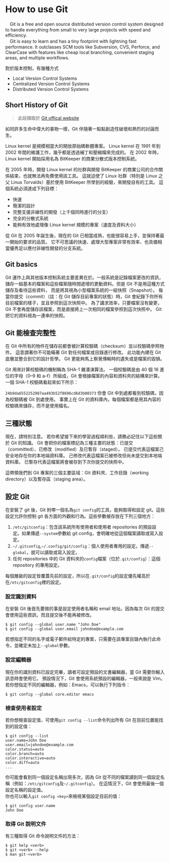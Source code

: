 # How to use Git
　Git is a free and open source distributed version control system designed to handle everything from small to very large projects with speed and efficiency.  
　Git is easy to learn and has a tiny footprint with lightning fast performance. It outclasses SCM tools like Subversion, CVS, Perforce, and ClearCase with features like cheap local branching, convenient staging areas, and multiple workflows.  

  對於版本控制，有幾種方式  

* Local Version Control Systems
* Centralized Version Control Systems
* Distributed Version Control Systems

## Short History of Git
> 此段擷取於 [Git offical website](https://git-scm.com/book/zh-tw/v2/%E9%96%8B%E5%A7%8B-Git-%E7%9A%84%E7%B0%A1%E5%8F%B2)

如同許多生命中偉大的事物一樣，Git 伴隨著一點點創造性破壞和熱烈的討論而生。  

Linux kernel 是規模相當大的開放原始碼軟體專案。 Linux kernel 在 1991 年到 2002 年間的維護工作，幾乎都是透過補丁和壓縮檔來完成的。 在 2002 年時，Linux kernel 開始採用名為 BitKeeper 的商業分散式版本控制系統。

在 2005 年時，開發 Linux kernel 的社群與開發 BitKeeper 的商業公司的合作關係結束，也就無法再免費使用該工具。 這就迫使了 Linux 社群（特別是 Linux 之父 Linus Torvalds）基於使用 BitKeeper 所學到的經驗，來開發自有的工具。 這個系統必須達成下列目標：

* 快速
* 簡潔的設計
* 完整支援非線性的開發（上千個同時進行的分支）
* 完全的分散式系統
* 能夠有效地處理像 Linux kernel 規模的專案（速度及資料大小）

從 Git 在 2005 年誕生後，現在的 Git 已相當成熟，也能很容易上手，並保持著最一開始的要求的品質。 它不可思議的快速、處理大型專案非常有效率、也具備相當優秀足以應付非線性開發的分支系統。

## Git basics
Git 運作上與其他版本控制系統主要差異在於。一般系統是記錄檔案更改的資訊，儲存一組基本的檔案和這些檔案隨時間遞增的更動資料。但是 Git 不是用這種方式儲存及看待這些資料， 而是將其視為小型檔案系統的一組快照（Snapshot）。 每當你提交（commit）（註：在 Git 儲存目前專案的狀態）時，Git 會紀錄下你所有目前檔案的樣子，並且參照到這次快照中。 為了講求效率，只要檔案沒有變更，Git 不會再度儲存該檔案，而是直接將上一次相同的檔案參照到這次快照中。 Git 把它的資料視為一連串的快照。

## Git 能檢查完整性
在 Git 中所有的物件在儲存前都會被計算校驗碼（checksum）並以校驗碼參照物件。 這意謂著你不可能瞞著 Git 對任何檔案或目錄進行修改。 此功能內建在 Git 底層並整合到它的設計哲學。 Git 更能夠馬上察覺傳輸時的遺失或是檔案的毀損。

Git 用來計算校驗碼的機制稱為 SHA-1 雜湊演算法。 一個校驗碼是由 40 個 16 進位的字母（0–9 和 a–f）所組成，Git 會根據檔案的內容和資料夾的結構來計算。 一個 SHA-1 校驗碼看起來如下所示：

`24b9da6552252987aa493b52f8696cd6d3b00373`
你會 Git 中到處都看到校驗碼，因為校驗碼被 Git 到處使用。 事實上在 Git 的資料庫內，每個檔案都是用其內容的校驗碼來儲存，而不是使用檔名。

## 三種狀態
現在，請特別注意。 若你希望接下來的學習過程順利些，請務必記住以下這些關於 Git 的知識。 Git 會把你的檔案標記為三種主要的狀態：已提交（committed）、已修改（modified）及已暫存（staged）。 已提交代表這檔案己安全地存在你的本地端資料庫。 己修改代表這檔案已被修改但尚未提交到本地端資料庫。 已暫存代表這檔案將會被存到下次你提交的快照中。

這帶領我們到 Git 專案的三個主要區域：Git 資料夾、工作目錄（working directory）以及暫存區（staging area）。

## 設定 Git
在安裝了 git 後，Git 附帶一個名為`git config`的工具，能夠取得和設定 git。這些設定允許你控制 git 各方面的外觀和行為。這些參數被存放在下列三個地方：

1. `/etc/gitconfig`：包含該系統所有使用者和使用者 repositories 的預設設定。如果傳遞`--system`參數給 git config，會明確地從這個檔案讀取或寫入設定。
2. `~/.gitconfig`,`~/.config/git/config`：個人使用者專用的設定。傳遞`--global`，就可以讀取或寫入設定。
3. 任何 repositories 中的 Git 資料夾的`config`檔案（位於`.git/config`）：這個 repository 的專用設定。

每個層級的設定皆覆蓋先前的設定，所以在`.git/config`的設定優先權高於在`/etc/gitconfig`裡的設定。

### 設定識別資料
在安裝 Git 後首先要做的事是設定使用者名稱和 email 地址。因為每次 Git 的提交會使用這些資訊，而且提交後不能再被修改。

	$ git config --global user.name "John Doe"
	$ git config --global user.email johndoe@example.com

若想指定不同的名字或電子郵件給特定的專案，只需要在該專案目錄內執行此命令，並確定未加上`--global`參數。

### 設定編輯器
現在你的識別資料已設定完畢，讀者可設定預設的文書編輯器，當 Git 需要你輸入訊息時會使用它。 預設情況下，Git 會使用系統預設的編輯器，一般來說是 Vim。 若你想指定不同的編輯器，例如：Emacs，可以執行下列指令：

`$ git config --global core.editor emacs`

### 檢查使用者設定
若你想檢查設定值，可使用`git config --list`命令列出所有 Git 在目前位置能找到的設定值：

	$ git config --list
	user.name=John Doe
	user.email=johndoe@example.com
	color.status=auto
	color.branch=auto
	color.interactive=auto
	color.diff=auto
	...
你可能會看到同一個設定名稱出現多次，因為 Git 從不同的檔案讀到同一個設定名稱（例如：`/etc/gitconfig`及`~/.gitconfig`）。 在這情況下，Git 會使用最後一個設定名稱的設定值。  
你也可以輸入`git config <key>`來檢視某個設定目前的值：

	$ git config user.name
	John Doe

### 取得 Git 說明文件
有三種取得 Git 命令說明文件的方法：

	$ git help <verb>
	$ git <verb> --help
	$ man git-<verb>